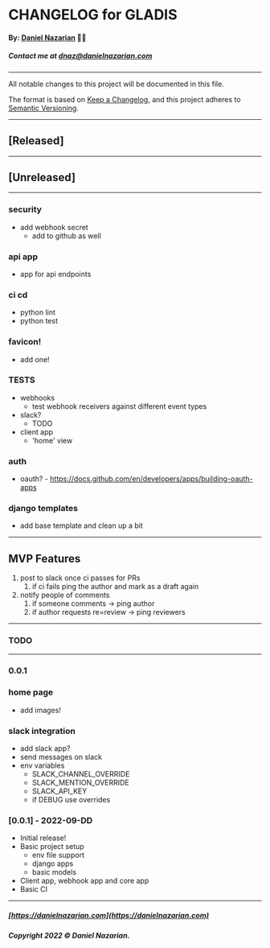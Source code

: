 # CHANGELOG for GLADIS
#### By: [Daniel Nazarian](https://danielnazarian) 🐧👹
##### Contact me at <dnaz@danielnazarian.com>

-------------------------------------------------------

All notable changes to this project will be documented in this file.

The format is based on [Keep a Changelog](https://keepachangelog.com/en/1.0.0/),
and this project adheres to [Semantic Versioning](https://semver.org/spec/v2.0.0.html).


-------------------------------------------------------

## [Released]



-------------------------------------------------------

## [Unreleased]

-----

### security
- add webhook secret
    - add to github as well


### api app
- app for api endpoints


### ci cd
- python lint
- python test


### favicon!
- add one!


### TESTS
- webhooks
    - test webhook receivers against different event types
- slack?
    - TODO
- client app
    - 'home' view



### auth
- oauth? - https://docs.github.com/en/developers/apps/building-oauth-apps


### django templates
- add base template and clean up a bit

-----

## MVP Features
1. post to slack once ci passes for PRs
	1. if ci fails ping the author and mark as a draft again
2. notify people of comments
	1. if someone comments -> ping author
	2. if author requests re=review -> ping reviewers


-------------------------------------------------------
### TODO
----
### 0.0.1


### home page
- add images!


### slack integration
- add slack app?
- send messages on slack
- env variables
    - SLACK_CHANNEL_OVERRIDE
    - SLACK_MENTION_OVERRIDE
    - SLACK_API_KEY
    - if DEBUG use overrides



### [0.0.1] - 2022-09-DD
- Initial release!
- Basic project setup
    - env file support
    - django apps
    - basic models
- Client app, webhook app and core app
- Basic CI

-------------------------------------------------------

##### [https://danielnazarian.com](https://danielnazarian.com)
##### Copyright 2022 © Daniel Nazarian.
